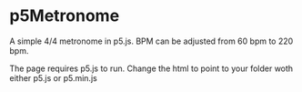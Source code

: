 # p5Metronome
A simple 4/4 metronome in p5.js. BPM can be adjusted from 60 bpm to 220 bpm.

The page requires p5.js to run. Change the html <script src="p5/p5/p5.min.js" type="text/javascript"></script> to point to your folder woth either p5.js or p5.min.js
